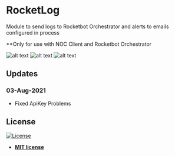 # RocketLog

Module to send logs to Rocketbot Orchestrator and alerts to emails configured in process

**Only for use with NOC Client and Rocketbot Orchestrator

![alt text](https://raw.githubusercontent.com/rocketbot-cl/RocketLog/master/example/ROC-process.png)
![alt text](https://raw.githubusercontent.com/rocketbot-cl/RocketLog/master/example/ROC-process-email.png)
![alt text](https://raw.githubusercontent.com/rocketbot-cl/RocketLog/master/example/commands.png)


## Updates
### 03-Aug-2021
- Fixed ApiKey Problems


<h2>License</h2>

<p><a href="http://badges.mit-license.org" rel="nofollow"><img src="https://camo.githubusercontent.com/107590fac8cbd65071396bb4d04040f76cde5bde/687474703a2f2f696d672e736869656c64732e696f2f3a6c6963656e73652d6d69742d626c75652e7376673f7374796c653d666c61742d737175617265" alt="License" data-canonical-src="http://img.shields.io/:license-mit-blue.svg?style=flat-square" style="max-width:100%;"></a></p>

<ul>
  <li><strong><a href="http://opensource.org/licenses/mit-license.php" rel="nofollow">MIT license</a></strong></li>
</ul>  
